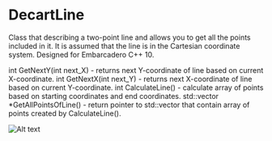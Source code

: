 # DecartLine
Class that describing a two-point line and allows you to get all the points included in it. It is assumed that the line is in the Cartesian coordinate system. Designed for Embarcadero C++ 10.

int GetNextY(int next_X) - returns next Y-coordinate of line based on current X-coordinate.
int GetNextX(int next_Y) - returns next X-coordinate of line based on current Y-coordinate.
int CalculateLine() - calculate array of points based on starting coordinates and end coordinates.
std::vector<TPoint> *GetAllPointsOfLine() - return pointer to std::vector<TPoint> that contain array of points created by CalculateLine().

![Alt text](sample.png?raw=true "Demo form that illustrated work") 
